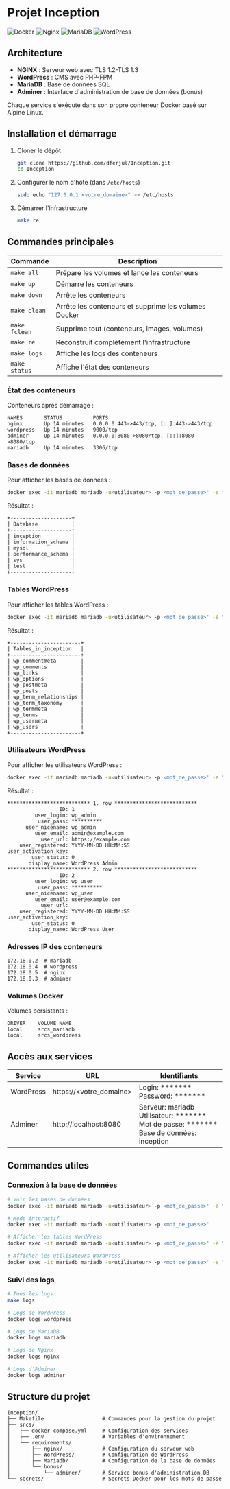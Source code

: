 # Projet Inception

![Docker](https://img.shields.io/badge/Docker-20.10%2B-blue)
![Nginx](https://img.shields.io/badge/Nginx-Alpine-green)
![MariaDB](https://img.shields.io/badge/MariaDB-10.11-orange)
![WordPress](https://img.shields.io/badge/WordPress-6.4-blue)

## Architecture

- **NGINX** : Serveur web avec TLS 1.2-TLS 1.3
- **WordPress** : CMS avec PHP-FPM
- **MariaDB** : Base de données SQL
- **Adminer** : Interface d'administration de base de données (bonus)

Chaque service s'exécute dans son propre conteneur Docker basé sur Alpine Linux.

## Installation et démarrage

1. Cloner le dépôt
   ```bash
   git clone https://github.com/dferjul/Inception.git
   cd Inception
   ```

2. Configurer le nom d'hôte (dans `/etc/hosts`)
   ```bash
   sudo echo "127.0.0.1 <votre_domaine>" >> /etc/hosts
   ```

3. Démarrer l'infrastructure
   ```bash
   make re
   ```

## Commandes principales

| Commande | Description |
|----------|-------------|
| `make all` | Prépare les volumes et lance les conteneurs |
| `make up` | Démarre les conteneurs |
| `make down` | Arrête les conteneurs |
| `make clean` | Arrête les conteneurs et supprime les volumes Docker |
| `make fclean` | Supprime tout (conteneurs, images, volumes) |
| `make re` | Reconstruit complètement l'infrastructure |
| `make logs` | Affiche les logs des conteneurs |
| `make status` | Affiche l'état des conteneurs |

### État des conteneurs

Conteneurs après démarrage :

```
NAMES       STATUS          PORTS
nginx       Up 14 minutes   0.0.0.0:443->443/tcp, [::]:443->443/tcp
wordpress   Up 14 minutes   9000/tcp
adminer     Up 14 minutes   0.0.0.0:8080->8080/tcp, [::]:8080->8080/tcp
mariadb     Up 14 minutes   3306/tcp
```

### Bases de données

Pour afficher les bases de données :
```bash
docker exec -it mariadb mariadb -u<utilisateur> -p'<mot_de_passe>' -e "SHOW DATABASES;"
```

Résultat :

```
+--------------------+
| Database           |
+--------------------+
| inception          |
| information_schema |
| mysql              |
| performance_schema |
| sys                |
| test               |
+--------------------+
```

### Tables WordPress

Pour afficher les tables WordPress :
```bash
docker exec -it mariadb mariadb -u<utilisateur> -p'<mot_de_passe>' -e "USE inception; SHOW TABLES;"
```

Résultat :

```
+-----------------------+
| Tables_in_inception   |
+-----------------------+
| wp_commentmeta        |
| wp_comments           |
| wp_links              |
| wp_options            |
| wp_postmeta           |
| wp_posts              |
| wp_term_relationships |
| wp_term_taxonomy      |
| wp_termmeta           |
| wp_terms              |
| wp_usermeta           |
| wp_users              |
+-----------------------+
```

### Utilisateurs WordPress

Pour afficher les utilisateurs WordPress :
```bash
docker exec -it mariadb mariadb -u<utilisateur> -p'<mot_de_passe>' -e "USE inception; SELECT * FROM wp_users;"
```

Résultat :

```
*************************** 1. row ***************************
                 ID: 1
         user_login: wp_admin
          user_pass: **********
      user_nicename: wp_admin
         user_email: admin@example.com
           user_url: https://example.com
    user_registered: YYYY-MM-DD HH:MM:SS
user_activation_key: 
        user_status: 0
       display_name: WordPress Admin
*************************** 2. row ***************************
                 ID: 2
         user_login: wp_user
          user_pass: **********
      user_nicename: wp_user
         user_email: user@example.com
           user_url: 
    user_registered: YYYY-MM-DD HH:MM:SS
user_activation_key: 
        user_status: 0
       display_name: WordPress User
```

### Adresses IP des conteneurs

```
172.18.0.2  # mariadb
172.18.0.4  # wordpress
172.18.0.5  # nginx
172.18.0.3  # adminer
```

### Volumes Docker

Volumes persistants :

```
DRIVER    VOLUME NAME
local     srcs_mariadb
local     srcs_wordpress
```

## Accès aux services

| Service | URL | Identifiants |
|---------|-----|--------------|
| WordPress | https://\<votre_domaine\> | Login: *******<br>Password: ******* |
| Adminer | http://localhost:8080 | Serveur: mariadb<br>Utilisateur: *******<br>Mot de passe: *******<br>Base de données: inception |

## Commandes utiles

### Connexion à la base de données

```bash
# Voir les bases de données
docker exec -it mariadb mariadb -u<utilisateur> -p'<mot_de_passe>' -e "SHOW DATABASES;"

# Mode interactif
docker exec -it mariadb mariadb -u<utilisateur> -p'<mot_de_passe>'

# Afficher les tables WordPress
docker exec -it mariadb mariadb -u<utilisateur> -p'<mot_de_passe>' -e "USE inception; SHOW TABLES;"

# Afficher les utilisateurs WordPress
docker exec -it mariadb mariadb -u<utilisateur> -p'<mot_de_passe>' -e "USE inception; SELECT user_login, user_email FROM wp_users;"
```

### Suivi des logs

```bash
# Tous les logs
make logs

# Logs de WordPress
docker logs wordpress

# Logs de MariaDB
docker logs mariadb

# Logs de Nginx
docker logs nginx

# Logs d'Adminer
docker logs adminer
```

## Structure du projet

```
Inception/
├── Makefile                   # Commandes pour la gestion du projet
├── srcs/
│   ├── docker-compose.yml     # Configuration des services
│   ├── .env                   # Variables d'environnement
│   └── requirements/
│       ├── nginx/             # Configuration du serveur web
│       ├── WordPress/         # Configuration de WordPress
│       ├── Mariadb/           # Configuration de la base de données
│       └── bonus/
│           └── adminer/       # Service bonus d'administration DB
└── secrets/                   # Secrets Docker pour les mots de passe
```